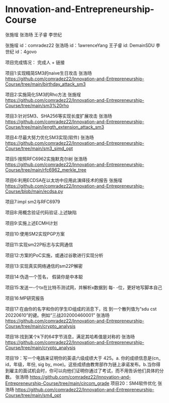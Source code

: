 # Innovation-and-Entrepreneurship-Course
张施珵 张浩旸 王子睿 李世纪

张施珵 id：comradez22
张浩旸 id：1awrenceYang
王子睿 id: DemainSDU
李世纪 id：4govo

项目完成情况： 完成人 + 链接

项目1:实现精简SM3的naive生日攻击
张浩旸
https://github.com/comradez22/Innovation-and-Entrepreneurship-Course/tree/main/birthday_attack_sm3

项目2:实施简化SM3的Rho方法
张施珵
https://github.com/comradez22/Innovation-and-Entrepreneurship-Course/tree/main/sm3%20rho


项目3:针对SM3、SHA256等实现长度扩展攻击
张浩旸
https://github.com/comradez22/Innovation-and-Entrepreneurship-Course/tree/main/length_extension_attack_sm3

项目4:尽最大努力优化SM3实现(软件)
张浩旸
https://github.com/comradez22/Innovation-and-Entrepreneurship-Course/tree/main/sm3_simd_opt

项目5:按照RFC6962实施默克尔树
张浩旸
https://github.com/comradez22/Innovation-and-Entrepreneurship-Course/tree/main/rfc6962_merkle_tree

项目6:利用ECDSA在以太坊中应用此演绎技术的报告 
张施珵
https://github.com/comradez22/Innovation-and-Entrepreneurship-Course/blob/main/ecdsa.py


项目7:impl sm2与RFC6979


项目8:用概念验证代码验证.上述缺陷


项目9:实施上述ECMH计划


项目10:使用SM2实现PGP方案


项目11:实现sm22P标志与实网通信


项目12:方案的PoC实施，或通过谷歌进行实现分析


项目13:实现真实网络通信的sm22P解密


项目14:伪造一个签名， 假装你是中本聪


项目15:发送一-个tx在比特币测试网，并解析x数据到 每- -位，更好地写脚本自己


项目16:MP研究报告


项目17:在由你的名字和你的学生ID组成的消息下，找 到一个散列值为“sdu cst 20220610”的键。例如“三战202000460001"
张浩旸
https://github.com/comradez22/Innovation-and-Entrepreneurship-Course/tree/main/crypto_analysis

项目18:找到某个k下的64字节消息，满足其哈希值是对称的
张浩旸
https://github.com/comradez22/Innovation-and-Entrepreneurship-Course/tree/main/crypto_analysis

项目19：写一个电路来证明你的英语六级成绩大于 425。a. 你的成绩信息是(cn_ id，年级，年份, sig by_ moe)。这些成绩由教育部作为链上承诺发布。b.当你得到雇主的面试机会时，你可以向他们证明你通过了考试，而不用告诉他们具体的分数。
张浩旸
https://github.com/comradez22/Innovation-and-Entrepreneurship-Course/tree/main/circom_grade
项目20：SM4软件优化
张浩旸
https://github.com/comradez22/Innovation-and-Entrepreneurship-Course/tree/main/sm4_opt

